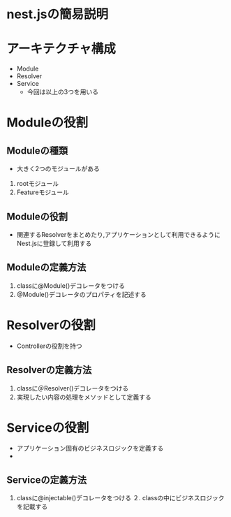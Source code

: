 # nest.jsの簡易説明
# アーキテクチャ構成
- Module
- Resolver
- Service
  - 今回は以上の3つを用いる
# Moduleの役割
## Moduleの種類
- 大きく2つのモジュールがある
1. rootモジュール
2. Featureモジュール
## Moduleの役割
- 関連するResolverをまとめたり,アプリケーションとして利用できるようにNest.jsに登録して利用する
## Moduleの定義方法
1. classに@Module()デコレータをつける
2. @Module()デコレータのプロパティを記述する
# Resolverの役割
- Controllerの役割を持つ
## Resolverの定義方法
1. classに＠Resolver()デコレータをつける
2. 実現したい内容の処理をメソッドとして定義する
# Serviceの役割
- アプリケーション固有のビジネスロジックを定義する
- 
## Serviceの定義方法
1. classに@injectable()デコレータをつける
２. classの中にビジネスロジックを記載する

